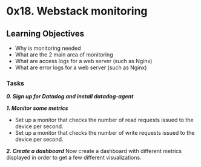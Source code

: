 # 0x18. Webstack monitoring

## Learning Objectives


- Why is monitoring needed
- What are the 2 main area of monitoring
- What are access logs for a web server (such as Nginx)
- What are error logs for a web server (such as Nginx)

### Tasks

_**0. Sign up for Datadog and install datadog-agent**_

_**1. Monitor some metrics**_

- Set up a monitor that checks the number of read requests issued to the device per second.
- Set up a monitor that checks the number of write requests issued to the device per second.

_**2. Create a dashboard**_
Now create a dashboard with different metrics displayed in order to get a few different visualizations.
